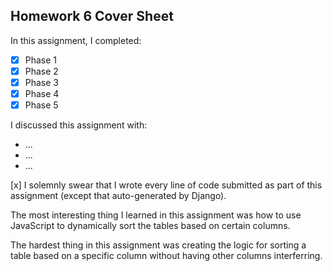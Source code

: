 Homework 6 Cover Sheet
----------------------

In this assignment, I completed:

- [x] Phase 1
- [x] Phase 2
- [x] Phase 3
- [x] Phase 4
- [x] Phase 5

I discussed this assignment with:

- ...
- ...
- ...

[x] I solemnly swear that I wrote every line of code submitted as part
of this assignment (except that auto-generated by Django).

The most interesting thing I learned in this assignment was how to use JavaScript to dynamically sort the tables based on certain columns.

The hardest thing in this assignment was creating the logic for sorting a table based on a specific column without having other columns interferring.